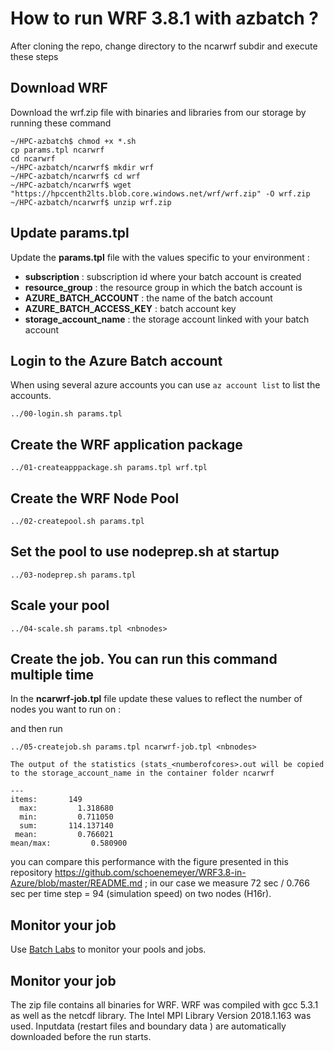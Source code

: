 # How to run WRF 3.8.1 with azbatch ?

After cloning the repo, change directory to the ncarwrf subdir and execute these steps

## Download WRF

Download the wrf.zip file with binaries and libraries from our storage by running these command

    ~/HPC-azbatch$ chmod +x *.sh
    cp params.tpl ncarwrf
    cd ncarwrf
    ~/HPC-azbatch/ncarwrf$ mkdir wrf 
    ~/HPC-azbatch/ncarwrf$ cd wrf 
    ~/HPC-azbatch/ncarwrf$ wget "https://hpccenth2lts.blob.core.windows.net/wrf/wrf.zip" -O wrf.zip
    ~/HPC-azbatch/ncarwrf$ unzip wrf.zip
    
    
## Update **params.tpl**
Update the **params.tpl** file with the values specific to your environment :

* **subscription** : subscription id where your batch account is created
* **resource_group** : the resource group in which the batch account is 
* **AZURE_BATCH_ACCOUNT** : the name of the batch account
* **AZURE_BATCH_ACCESS_KEY** : batch account key
* **storage_account_name** : the storage account linked with your batch account



## Login to the Azure Batch account
When using several azure accounts you can use `az account list` to list the accounts.

    ../00-login.sh params.tpl


## Create the WRF application package


    ../01-createapppackage.sh params.tpl wrf.tpl


## Create the WRF Node Pool

    ../02-createpool.sh params.tpl 


## Set the pool to use nodeprep.sh at startup

    ../03-nodeprep.sh params.tpl

## Scale your pool

    ../04-scale.sh params.tpl <nbnodes>


## Create the job. You can run this command multiple time

In the __ncarwrf-job.tpl__ file update these values to reflect the number of nodes you want to run on :



and then run


    ../05-createjob.sh params.tpl ncarwrf-job.tpl <nbnodes>
    
    The output of the statistics (stats_<numberofcores>.out will be copied to the storage_account_name in the container folder ncarwrf
    
    ---
    items:       149
      max:         1.318680
      min:         0.711050
      sum:       114.137140
     mean:         0.766021
    mean/max:         0.580900
you can compare this performance with the figure presented in this repository https://github.com/schoenemeyer/WRF3.8-in-Azure/blob/master/README.md ; in our case we measure 72 sec / 0.766 sec per time step = 94 (simulation speed) on two nodes (H16r).

## Monitor your job

Use [Batch Labs](https://azure.github.io/BatchLabs/) to monitor your pools and jobs. 

## Monitor your job

The zip file contains all binaries for WRF. WRF was compiled with gcc 5.3.1 as well as the netcdf library. The Intel MPI Library Version 2018.1.163 was used. Inputdata (restart files and boundary data ) are automatically downloaded before the run starts.


